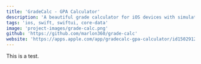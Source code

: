 ```yaml
---
title: 'GradeCalc - GPA Calculator'
description: 'A beautiful grade calculator for iOS devices with simulation mode.'
tags: 'ios, swift, swiftui, core-data'
image: 'project-images/grade-calc.png'
github: 'https://github.com/marlon360/grade-calc'
website: 'https://apps.apple.com/app/gradecalc-gpa-calculator/id1502912052'
---
```


This is a test.
